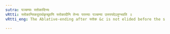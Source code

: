 ```yaml
---
sutra: पञ्चम्याः स्तोकादिभ्यः
vRtti: स्तोकान्तिकदूरार्थकृच्छ्राणि स्तोकादीनि तेभ्यः परस्याः पञ्चम्या उत्तरपदेऽलुग्भवति ॥
vRtti_eng: The Ablative-ending after स्तोक &c is not elided before the second member of a compound.

---
```

